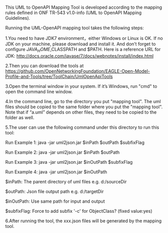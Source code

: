 This UML to OpenAPI Mapping Tool is developed according to the mapping rules defined in ONF TR-543 v1.0-info (UML to OpenAPI Mapping Guidelines).

Running the UML-OpenAPI mapping tool takes the following steps:

1.You need to have JDK7 environment，either Windows or Linux is OK.  If no JDK on your machine, please download and install it. And don’t forget to configure $JAVA_HOME,$CLASSPATH and $PATH. Here is a reference URL for JDK: http://docs.oracle.com/javase/7/docs/webnotes/install/index.html

2.Then you can download the tools at https://github.com/OpenNetworkingFoundation/EAGLE-Open-Model-Profile-and-Tools/tree/ToolChain/UmlOpenApiTools

3.Open the terminal window in your system. If it’s Windows, run "cmd" to open the command line window.

4.In the command line, go to the directory you put "mapping tool". The uml files should be copied to the same folder where you put the "mapping tool". Note that if “a.uml” depends on other files, they need to be copied to the folder as well.

5.The user can use the following command under this directory to run this tool:   

Run Example 1:     java -jar uml2json.jar  $inPath     $outPath  $subfixFlag

Run Example 2:     java -jar uml2json.jar  $inPath     $outPath

Run Example 3:     java -jar uml2json.jar  $inOutPath  $subfixFlag

Run Example 4:     java -jar uml2json.jar  $inOutPath

$inPath: The parent directory of uml files  e.g.  d:/sourceDir     

$outPath: Json file output path   e.g.  d:/targetDir

$inOutPath: Use same path for input and output

$subfixFlag: Force to add subfix '-c' for ObjectClass?  (fixed value:yes)

6.After running the tool, the xxx.json files will be generated by the mapping tool.
